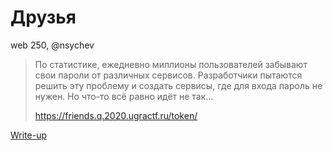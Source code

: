 # Друзья

web 250, @nsychev

> По статистике, ежедневно миллионы пользователей забывают свои пароли от различных сервисов. Разработчики пытаются решить эту проблему и создать сервисы, где для входа пароль не нужен. Но что-то всё равно идёт не так…
> 
> https://friends.q.2020.ugractf.ru/token/

[Write-up](WRITEUP.md)
